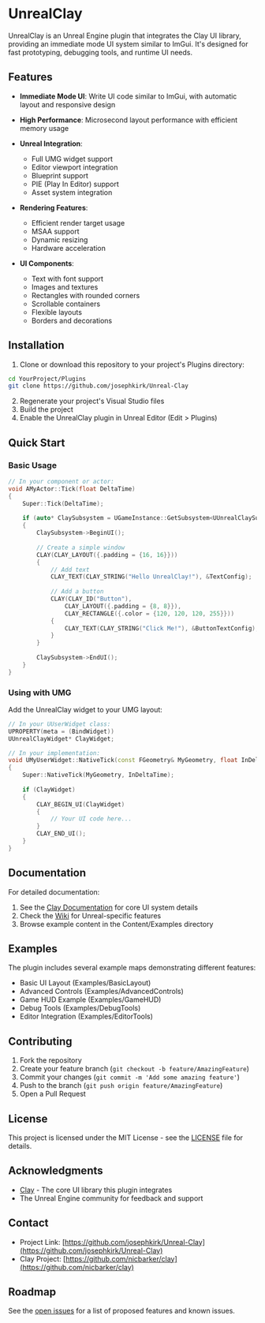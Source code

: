 # UnrealClay

UnrealClay is an Unreal Engine plugin that integrates the Clay UI library, providing an immediate mode UI system similar to ImGui. It's designed for fast prototyping, debugging tools, and runtime UI needs.

## Features

- **Immediate Mode UI**: Write UI code similar to ImGui, with automatic layout and responsive design
- **High Performance**: Microsecond layout performance with efficient memory usage
- **Unreal Integration**: 
  - Full UMG widget support
  - Editor viewport integration
  - Blueprint support
  - PIE (Play In Editor) support
  - Asset system integration

- **Rendering Features**:
  - Efficient render target usage
  - MSAA support
  - Dynamic resizing
  - Hardware acceleration

- **UI Components**:
  - Text with font support
  - Images and textures
  - Rectangles with rounded corners 
  - Scrollable containers
  - Flexible layouts
  - Borders and decorations

## Installation

1. Clone or download this repository to your project's Plugins directory:
```bash
cd YourProject/Plugins
git clone https://github.com/josephkirk/Unreal-Clay
```

2. Regenerate your project's Visual Studio files
3. Build the project
4. Enable the UnrealClay plugin in Unreal Editor (Edit > Plugins)

## Quick Start

### Basic Usage

```cpp
// In your component or actor:
void AMyActor::Tick(float DeltaTime)
{
    Super::Tick(DeltaTime);
    
    if (auto* ClaySubsystem = UGameInstance::GetSubsystem<UUnrealClaySubsystem>())
    {
        ClaySubsystem->BeginUI();
        
        // Create a simple window
        CLAY(CLAY_LAYOUT({.padding = {16, 16}})) 
        {
            // Add text
            CLAY_TEXT(CLAY_STRING("Hello UnrealClay!"), &TextConfig);
            
            // Add a button
            CLAY(CLAY_ID("Button"), 
                CLAY_LAYOUT({.padding = {8, 8}}),
                CLAY_RECTANGLE({.color = {120, 120, 120, 255}})) 
            {
                CLAY_TEXT(CLAY_STRING("Click Me!"), &ButtonTextConfig);
            }
        }
        
        ClaySubsystem->EndUI();
    }
}
```

### Using with UMG

Add the UnrealClay widget to your UMG layout:

```cpp
// In your UUserWidget class:
UPROPERTY(meta = (BindWidget))
UUnrealClayWidget* ClayWidget;

// In your implementation:
void UMyUserWidget::NativeTick(const FGeometry& MyGeometry, float InDeltaTime)
{
    Super::NativeTick(MyGeometry, InDeltaTime);
    
    if (ClayWidget)
    {
        CLAY_BEGIN_UI(ClayWidget)
        {
            // Your UI code here...
        }
        CLAY_END_UI();
    }
}
```

## Documentation

For detailed documentation:
1. See the [Clay Documentation](https://github.com/nicbarker/clay) for core UI system details
2. Check the [Wiki](../../wiki) for Unreal-specific features
3. Browse example content in the Content/Examples directory

## Examples

The plugin includes several example maps demonstrating different features:

- Basic UI Layout (Examples/BasicLayout)
- Advanced Controls (Examples/AdvancedControls)
- Game HUD Example (Examples/GameHUD)
- Debug Tools (Examples/DebugTools)
- Editor Integration (Examples/EditorTools)

## Contributing

1. Fork the repository
2. Create your feature branch (`git checkout -b feature/AmazingFeature`)
3. Commit your changes (`git commit -m 'Add some amazing feature'`)
4. Push to the branch (`git push origin feature/AmazingFeature`)
5. Open a Pull Request

## License

This project is licensed under the MIT License - see the [LICENSE](LICENSE) file for details.

## Acknowledgments

- [Clay](https://github.com/nicbarker/clay) - The core UI library this plugin integrates
- The Unreal Engine community for feedback and support

## Contact

- Project Link: [https://github.com/josephkirk/Unreal-Clay](https://github.com/josephkirk/Unreal-Clay)
- Clay Project: [https://github.com/nicbarker/clay](https://github.com/nicbarker/clay)

## Roadmap

See the [open issues](../../issues) for a list of proposed features and known issues.